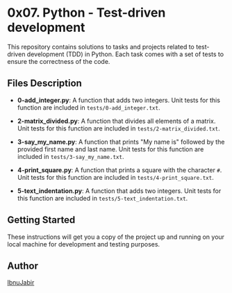 # 0x07. Python - Test-driven development

This repository contains solutions to tasks and projects related to test-driven development (TDD) in Python. Each task comes with a set of tests to ensure the correctness of the code.

## Files Description

- **0-add_integer.py**: A function that adds two integers. Unit tests for this function are included in `tests/0-add_integer.txt`.

- **2-matrix_divided.py**: A function that divides all elements of a matrix. Unit tests for this function are included in `tests/2-matrix_divided.txt`.

- **3-say_my_name.py**: A function that prints "My name is" followed by the provided first name and last name. Unit tests for this function are included in `tests/3-say_my_name.txt`.

- **4-print_square.py**: A function that prints a square with the character `#`. Unit tests for this function are included in `tests/4-print_square.txt`.

- **5-text_indentation.py**: A function that adds two integers. Unit tests for this function are included in `tests/5-text_indentation.txt`.

## Getting Started

These instructions will get you a copy of the project up and running on your local machine for development and testing purposes.


## Author

[IbnuJabir](https://github.com/IbnuJabir)
